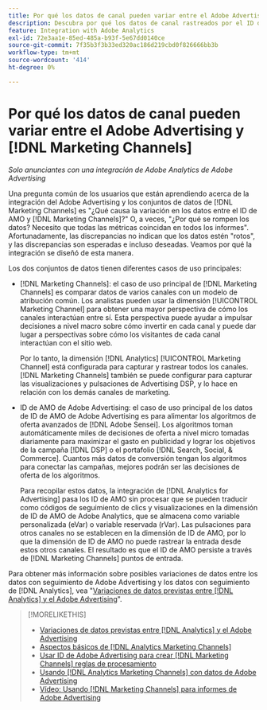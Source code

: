 ```yaml
---
title: Por qué los datos de canal pueden variar entre el Adobe Advertising y  [!DNL Marketing Channels]
description: Descubra por qué los datos de canal rastreados por el ID de AMO pueden variar de los datos de canal rastreados por  [!DNL Analytics Marketing Channels].
feature: Integration with Adobe Analytics
exl-id: 72e3aa1e-85ed-485a-b93f-5e67dd0140ce
source-git-commit: 7f35b3f3b33ed320ac186d219cbd0f826666bb3b
workflow-type: tm+mt
source-wordcount: '414'
ht-degree: 0%

---
```


# Por qué los datos de canal pueden variar entre el Adobe Advertising y [!DNL Marketing Channels]

*Solo anunciantes con una integración de Adobe Analytics de Adobe Advertising*

Una pregunta común de los usuarios que están aprendiendo acerca de la integración del Adobe Advertising y los conjuntos de datos de [!DNL Marketing Channels] es &quot;¿Qué causa la variación en los datos entre el ID de AMO y [!DNL Marketing Channels]?&quot; O, a veces, &quot;¿Por qué se rompen los datos? Necesito que todas las métricas coincidan en todos los informes&quot;. Afortunadamente, las discrepancias no indican que los datos estén &quot;rotos&quot;, y las discrepancias son esperadas e incluso deseadas. Veamos por qué la integración se diseñó de esta manera.

Los dos conjuntos de datos tienen diferentes casos de uso principales:

* [!DNL Marketing Channels]: el caso de uso principal de [!DNL Marketing Channels] es comparar datos de varios canales con un modelo de atribución común. Los analistas pueden usar la dimensión [!UICONTROL Marketing Channel] para obtener una mayor perspectiva de cómo los canales interactúan entre sí. Esta perspectiva puede ayudar a impulsar decisiones a nivel macro sobre cómo invertir en cada canal y puede dar lugar a perspectivas sobre cómo los visitantes de cada canal interactúan con el sitio web.

  Por lo tanto, la dimensión [!DNL Analytics] [!UICONTROL Marketing Channel] está configurada para capturar y rastrear todos los canales. [!DNL Marketing Channels] también se puede configurar para capturar las visualizaciones y pulsaciones de Advertising DSP, y lo hace en relación con los demás canales de marketing.

* ID de AMO de Adobe Advertising: el caso de uso principal de los datos de ID de AMO de Adobe Advertising es para alimentar los algoritmos de oferta avanzados de [!DNL Adobe Sensei]. Los algoritmos toman automáticamente miles de decisiones de oferta a nivel micro tomadas diariamente para maximizar el gasto en publicidad y lograr los objetivos de la campaña [!DNL DSP] o el portafolio [!DNL Search, Social, & Commerce]. Cuantos más datos de conversión tengan los algoritmos para conectar las campañas, mejores podrán ser las decisiones de oferta de los algoritmos.

  Para recopilar estos datos, la integración de [!DNL Analytics for Advertising] pasa los ID de AMO sin procesar que se pueden traducir como códigos de seguimiento de clics y visualizaciones en la dimensión de ID de AMO de Adobe Analytics, que se almacena como variable personalizada (eVar) o variable reservada (rVar). Las pulsaciones para otros canales no se establecen en la dimensión de ID de AMO, por lo que la dimensión de ID de AMO no puede rastrear la entrada desde estos otros canales. El resultado es que el ID de AMO persiste a través de [!DNL Marketing Channels] puntos de entrada.

Para obtener más información sobre posibles variaciones de datos entre los datos con seguimiento de Adobe Advertising y los datos con seguimiento de [!DNL Analytics], vea &quot;[Variaciones de datos previstas entre [!DNL Analytics] y el Adobe Advertising](../data-variances.md)&quot;.

>[!MORELIKETHIS]
>
>* [Variaciones de datos previstas entre [!DNL Analytics]  y el Adobe Advertising](/help/integrations/analytics/data-variances.md)
>* [Aspectos básicos de [!DNL Analytics Marketing Channels]](mc-overview.md)
>* [Usar ID de Adobe Advertising para crear [!DNL Marketing Channels] reglas de procesamiento](mc-ids.md)
>* [Usando [!DNL Analytics Marketing Channels] con datos de Adobe Advertising](mc-ac-data.md)
>* [Vídeo: Usando [!DNL Marketing Channels] para informes de Adobe Advertising](https://experienceleague.adobe.com/docs/advertising-learn/tutorials/analytics/analytics-reporting-a4adc.html)

